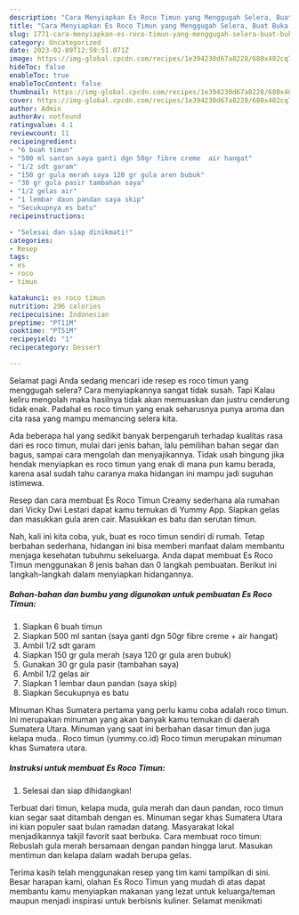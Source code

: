 ```yaml
---
description: "Cara Menyiapkan Es Roco Timun yang Menggugah Selera, Buat Buka Puasa Menggugah Selera"
title: "Cara Menyiapkan Es Roco Timun yang Menggugah Selera, Buat Buka Puasa Menggugah Selera"
slug: 1771-cara-menyiapkan-es-roco-timun-yang-menggugah-selera-buat-buka-puasa-menggugah-selera
category: Uncategorized
date: 2023-02-09T12:59:51.071Z
image: https://img-global.cpcdn.com/recipes/1e394230d67a8228/680x482cq70/es-roco-timun-foto-resep-utama.jpg
hideToc: false
enableToc: true
enableTocContent: false
thumbnail: https://img-global.cpcdn.com/recipes/1e394230d67a8228/680x482cq70/es-roco-timun-foto-resep-utama.jpg
cover: https://img-global.cpcdn.com/recipes/1e394230d67a8228/680x482cq70/es-roco-timun-foto-resep-utama.jpg
author: Admin
authorAv: notfound
ratingvalue: 4.1
reviewcount: 11
recipeingredient:
- "6 buah timun"
- "500 ml santan saya ganti dgn 50gr fibre creme  air hangat"
- "1/2 sdt garam"
- "150 gr gula merah saya 120 gr gula aren bubuk"
- "30 gr gula pasir tambahan saya"
- "1/2 gelas air"
- "1 lembar daun pandan saya skip"
- "Secukupnya es batu"
recipeinstructions:

- "Selesai dan siap dinikmati!"
categories:
- Resep
tags:
- es
- roco
- timun

katakunci: es roco timun 
nutrition: 296 calories
recipecuisine: Indonesian
preptime: "PT11M"
cooktime: "PT51M"
recipeyield: "1"
recipecategory: Dessert

---
```



Selamat pagi Anda sedang mencari ide resep es roco timun yang menggugah selera? Cara menyiapkannya sangat tidak susah. Tapi Kalau keliru mengolah maka hasilnya tidak akan memuaskan dan justru cenderung tidak enak. Padahal es roco timun yang enak seharusnya punya aroma dan cita rasa yang mampu memancing selera kita.


Ada beberapa hal yang sedikit banyak berpengaruh terhadap kualitas rasa dari es roco timun, mulai dari jenis bahan, lalu pemilihan bahan segar dan bagus, sampai cara mengolah dan menyajikannya. Tidak usah bingung jika hendak menyiapkan es roco timun yang enak di mana pun kamu berada, karena asal sudah tahu caranya maka hidangan ini mampu jadi suguhan istimewa.

Resep dan cara membuat Es Roco Timun Creamy sederhana ala rumahan dari Vicky Dwi Lestari dapat kamu temukan di Yummy App. Siapkan gelas dan masukkan gula aren cair. Masukkan es batu dan serutan timun.


Nah, kali ini kita coba, yuk, buat es roco timun sendiri di rumah. Tetap berbahan sederhana, hidangan ini bisa memberi manfaat dalam membantu menjaga kesehatan tubuhmu sekeluarga. Anda dapat membuat Es Roco Timun menggunakan 8 jenis bahan dan 0 langkah pembuatan. Berikut ini langkah-langkah dalam menyiapkan hidangannya.

<!--inarticleads1-->

##### Bahan-bahan dan bumbu yang digunakan untuk pembuatan Es Roco Timun:

1. Siapkan 6 buah timun
1. Siapkan 500 ml santan (saya ganti dgn 50gr fibre creme + air hangat)
1. Ambil 1/2 sdt garam
1. Siapkan 150 gr gula merah (saya 120 gr gula aren bubuk)
1. Gunakan 30 gr gula pasir (tambahan saya)
1. Ambil 1/2 gelas air
1. Siapkan 1 lembar daun pandan (saya skip)
1. Siapkan Secukupnya es batu


MInuman Khas Sumatera pertama yang perlu kamu coba adalah roco timun. Ini merupakan minuman yang akan banyak kamu temukan di daerah Sumatera Utara. Minuman yang saat ini berbahan dasar timun dan juga kelapa muda.. Roco timun (yummy.co.id) Roco timun merupakan minuman khas Sumatera utara. 

<!--inarticleads2-->

##### Instruksi untuk membuat Es Roco Timun:


1. Selesai dan siap dihidangkan!

Terbuat dari timun, kelapa muda, gula merah dan daun pandan, roco timun kian segar saat ditambah dengan es. Minuman segar khas Sumatera Utara ini kian populer saat bulan ramadan datang. Masyarakat lokal menjadikannya takjil favorit saat berbuka. Cara membuat roco timun: Rebuslah gula merah bersamaan dengan pandan hingga larut. Masukan mentimun dan kelapa dalam wadah berupa gelas. 

Terima kasih telah menggunakan resep yang tim kami tampilkan di sini. Besar harapan kami, olahan Es Roco Timun yang mudah di atas dapat membantu kamu menyiapkan makanan yang lezat untuk keluarga/teman maupun menjadi inspirasi untuk berbisnis kuliner. Selamat menikmati
